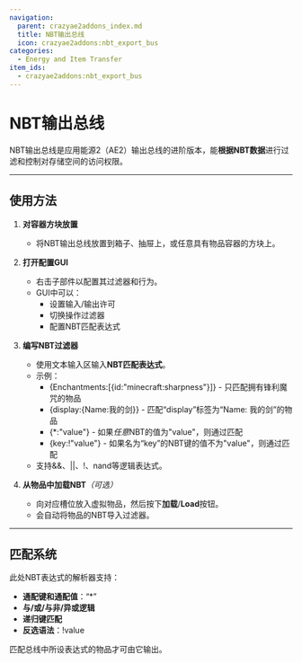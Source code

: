 ```yaml
---
navigation:
  parent: crazyae2addons_index.md
  title: NBT输出总线
  icon: crazyae2addons:nbt_export_bus
categories:
  - Energy and Item Transfer
item_ids:
  - crazyae2addons:nbt_export_bus
---
```

# NBT输出总线

NBT输出总线是应用能源2（AE2）输出总线的进阶版本，能**根据NBT数据**进行过滤和控制对存储空间的访问权限。

---

## 使用方法

1. **对容器方块放置**
    - 将NBT输出总线放置到箱子、抽屉上，或任意具有物品容器的方块上。

2. **打开配置GUI**
    - 右击子部件以配置其过滤器和行为。
    - GUI中可以：
        - 设置输入/输出许可
        - 切换操作过滤器
        - 配置NBT匹配表达式

3. **编写NBT过滤器**
    - 使用文本输入区输入**NBT匹配表达式**。
    - 示例：
        - {Enchantments:[{id:"minecraft:sharpness"}]} - 只匹配拥有锋利魔咒的物品
        - {display:{Name:我的剑}} - 匹配“display”标签为“Name: 我的剑”的物品
        - {\*:"value"} - 如果*任意*NBT的值为"value"，则通过匹配
        - {key:!"value"} - 如果名为“key”的NBT键的值不为"value"，则通过匹配
    - 支持&&、||、!、nand等逻辑表达式。

4. **从物品中加载NBT**&zwnj;*（可选）*
    - 向对应槽位放入虚拟物品，然后按下**加载**/**Load**按钮。
    - 会自动将物品的NBT导入过滤器。

---

## 匹配系统

此处NBT表达式的解析器支持：

- **通配键和通配值**：“\*”
- **与/或/与非/异或逻辑**
- **递归键匹配**
- **反选语法**：!value

匹配总线中所设表达式的物品才可由它输出。